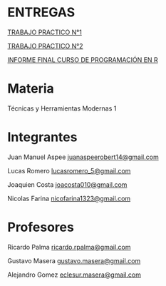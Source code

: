 # ENTREGAS

<a href="https://github.com/lospibesdeindustrial/TP1_2022" target="_blank"> TRABAJO PRACTICO N°1</a>

<a href="https://github.com/lospibesdeindustrial/TP2_2022" target="_blank"> TRABAJO PRACTICO N°2</a>

<a href="https://drive.google.com/uc?export=download&id=1LUEYElpJnRJwAP2HxPgKngLc_Fnvh_NO"> INFORME FINAL CURSO DE PROGRAMACIÓN EN R</a>

# Materia
Técnicas y Herramientas Modernas 1

# Integrantes
Juan Manuel Aspee juanaspeerobert14@gmail.com

Lucas Romero lucasromero_5@gmail.com

Joaquien Costa joacosta010@gmail.com

Nicolas Farina nicofarina1323@gmail.com

# Profesores
Ricardo Palma
ricardo.rpalma@gmail.com

Gustavo Masera
gustavo.masera@gmail.com

Alejandro Gomez
eclesur.masera@gmail.com
